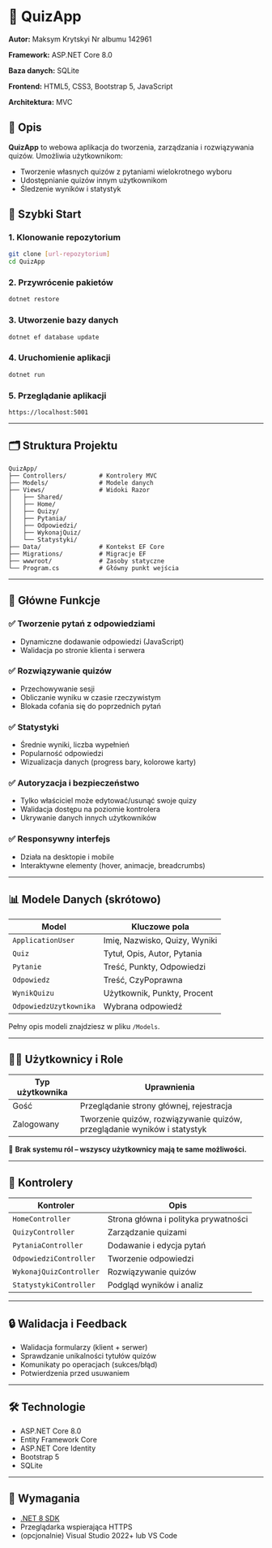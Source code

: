 # 🎯 QuizApp

**Autor:** Maksym Krytskyi Nr albumu	142961

**Framework:** ASP.NET Core 8.0

**Baza danych:** SQLite

**Frontend:** HTML5, CSS3, Bootstrap 5, JavaScript

**Architektura:** MVC

## 📝 Opis

**QuizApp** to webowa aplikacja do tworzenia, zarządzania i rozwiązywania quizów. Umożliwia użytkownikom:

* Tworzenie własnych quizów z pytaniami wielokrotnego wyboru
* Udostępnianie quizów innym użytkownikom
* Śledzenie wyników i statystyk

## 🚀 Szybki Start

### 1. Klonowanie repozytorium

```bash
git clone [url-repozytorium]
cd QuizApp
```

### 2. Przywrócenie pakietów

```bash
dotnet restore
```

### 3. Utworzenie bazy danych

```bash
dotnet ef database update
```

### 4. Uruchomienie aplikacji

```bash
dotnet run
```

### 5. Przeglądanie aplikacji

```
https://localhost:5001
```

---

## 🗂 Struktura Projektu

```
QuizApp/
├── Controllers/         # Kontrolery MVC
├── Models/              # Modele danych
├── Views/               # Widoki Razor
│   ├── Shared/
│   ├── Home/
│   ├── Quizy/
│   ├── Pytania/
│   ├── Odpowiedzi/
│   ├── WykonajQuiz/
│   └── Statystyki/
├── Data/                # Kontekst EF Core
├── Migrations/          # Migracje EF
├── wwwroot/             # Zasoby statyczne
└── Program.cs           # Główny punkt wejścia
```

---

## 🧩 Główne Funkcje

### ✅ Tworzenie pytań z odpowiedziami

* Dynamiczne dodawanie odpowiedzi (JavaScript)
* Walidacja po stronie klienta i serwera

### ✅ Rozwiązywanie quizów

* Przechowywanie sesji
* Obliczanie wyniku w czasie rzeczywistym
* Blokada cofania się do poprzednich pytań

### ✅ Statystyki

* Średnie wyniki, liczba wypełnień
* Popularność odpowiedzi
* Wizualizacja danych (progress bary, kolorowe karty)

### ✅ Autoryzacja i bezpieczeństwo

* Tylko właściciel może edytować/usunąć swoje quizy
* Walidacja dostępu na poziomie kontrolera
* Ukrywanie danych innych użytkowników

### ✅ Responsywny interfejs

* Działa na desktopie i mobile
* Interaktywne elementy (hover, animacje, breadcrumbs)

---

## 📊 Modele Danych (skrótowo)

| Model                  | Kluczowe pola                 |
| ---------------------- | ----------------------------- |
| `ApplicationUser`      | Imię, Nazwisko, Quizy, Wyniki |
| `Quiz`                 | Tytuł, Opis, Autor, Pytania   |
| `Pytanie`              | Treść, Punkty, Odpowiedzi     |
| `Odpowiedz`            | Treść, CzyPoprawna            |
| `WynikQuizu`           | Użytkownik, Punkty, Procent   |
| `OdpowiedzUzytkownika` | Wybrana odpowiedź             |

Pełny opis modeli znajdziesz w pliku `/Models`.

---

## 🧑‍💻 Użytkownicy i Role

| Typ użytkownika | Uprawnienia                                                              |
| --------------- | ------------------------------------------------------------------------ |
| Gość            | Przeglądanie strony głównej, rejestracja                                 |
| Zalogowany      | Tworzenie quizów, rozwiązywanie quizów, przeglądanie wyników i statystyk |

🔐 **Brak systemu ról – wszyscy użytkownicy mają te same możliwości.**

---

## 📂 Kontrolery

| Kontroler               | Opis                                 |
| ----------------------- | ------------------------------------ |
| `HomeController`        | Strona główna i polityka prywatności |
| `QuizyController`       | Zarządzanie quizami                  |
| `PytaniaController`     | Dodawanie i edycja pytań             |
| `OdpowiedziController`  | Tworzenie odpowiedzi                 |
| `WykonajQuizController` | Rozwiązywanie quizów                 |
| `StatystykiController`  | Podgląd wyników i analiz             |

---

## 🔒 Walidacja i Feedback

* Walidacja formularzy (klient + serwer)
* Sprawdzanie unikalności tytułów quizów
* Komunikaty po operacjach (sukces/błąd)
* Potwierdzenia przed usuwaniem

---

## 🛠 Technologie

* ASP.NET Core 8.0
* Entity Framework Core
* ASP.NET Core Identity
* Bootstrap 5
* SQLite

---

## 📌 Wymagania

* [.NET 8 SDK](https://dotnet.microsoft.com/download)
* Przeglądarka wspierająca HTTPS
* (opcjonalnie) Visual Studio 2022+ lub VS Code



